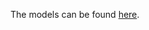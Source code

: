 The models can be found [here](https://drive.google.com/file/d/1lmbwbFX-qlLFAgS-75tYDiRppyCN5WvP/view?usp=sharing).

